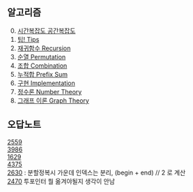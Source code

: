 ## 알고리즘

0. [시간복잡도 공간복잡도](./docs/complexity.md)
1. [팁! Tips](./docs/tips.md)
2. [재귀함수 Recursion](./docs/recursion.md)
3. [순열 Permutation](./docs/permutation.md)
4. [조합 Combination](./docs/combination.md)
5. [누적합 Prefix Sum](./docs/prefixsum.md)
6. [구현 Implementation](./docs/implementation.md)
7. [정수론 Number Theory](./docs/numbertheory.md)
8. [그래프 이론 Graph Theory](./docs/graph.md)

## 오답노트

[2559](https://www.acmicpc.net/problem/2559) <br/>
[3986](https://www.acmicpc.net/problem/3986) <br/>
[1629](https://www.acmicpc.net/problem/1629) <br/>
[4375](https://www.acmicpc.net/problem/4375) <br/>
[2630](https://www.acmicpc.net/problem/2630) : 분할정복시 가운데 인덱스는 분리, (begin + end) // 2 로 계산<br/>
[2470](https://www.acmicpc.net/problem/2630) 투포인터 뭘 옮겨야될지 생각이 안남
